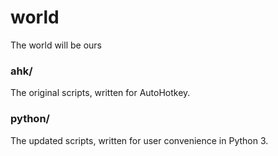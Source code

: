 # world
The world will be ours

### ahk/

The original scripts, written for AutoHotkey.

### python/

The updated scripts, written for user convenience in Python 3. 